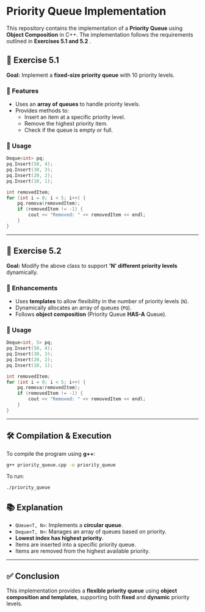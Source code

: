 # Priority Queue Implementation

This repository contains the implementation of a **Priority Queue** using **Object Composition** in C++. The implementation follows the requirements outlined in **Exercises 5.1 and 5.2** .

## 📌 Exercise 5.1
**Goal:** Implement a **fixed-size priority queue** with 10 priority levels.

### 🔹 Features
- Uses an **array of queues** to handle priority levels.
- Provides methods to:
  - Insert an item at a specific priority level.
  - Remove the highest priority item.
  - Check if the queue is empty or full.

### 🚀 Usage
```cpp
Deque<int> pq;
pq.Insert(50, 4);
pq.Insert(30, 3);
pq.Insert(20, 2);
pq.Insert(10, 1);

int removedItem;
for (int i = 0; i < 5; i++) {
    pq.remova(removedItem);
    if (removedItem != -1) {
        cout << "Removed: " << removedItem << endl;
    }
}
```

---

## 📌 Exercise 5.2
**Goal:** Modify the above class to support **'N' different priority levels** dynamically.

### 🔹 Enhancements
- Uses **templates** to allow flexibility in the number of priority levels (`N`).
- Dynamically allocates an array of queues (`PQ`).
- Follows **object composition** (Priority Queue **HAS-A** Queue).

### 🚀 Usage
```cpp
Deque<int, 5> pq;
pq.Insert(50, 4);
pq.Insert(30, 3);
pq.Insert(20, 2);
pq.Insert(10, 1);

int removedItem;
for (int i = 0; i < 5; i++) {
    pq.remova(removedItem);
    if (removedItem != -1) {
        cout << "Removed: " << removedItem << endl;
    }
}
```

---

## 🛠️ Compilation & Execution
To compile the program using **g++**:
```sh
g++ priority_queue.cpp -o priority_queue
```
To run:
```sh
./priority_queue
```

## 📚 Explanation
- `QUeue<T, N>`: Implements a **circular queue**.
- `Deque<T, N>`: Manages an array of queues based on priority.
- **Lowest index has highest priority**.
- Items are inserted into a specific priority queue.
- Items are removed from the highest available priority.

---

## ✅ Conclusion
This implementation provides a **flexible priority queue** using **object composition and templates**, supporting both **fixed** and **dynamic** priority levels.


